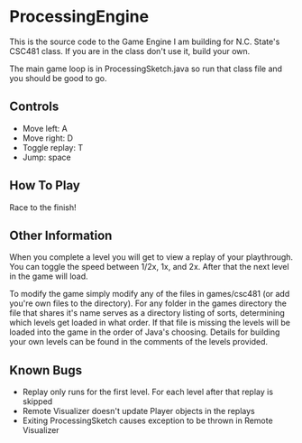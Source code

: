 ProcessingEngine
================

This is the source code to the Game Engine I am building for N.C. State's CSC481 class. If you are in the class don't use it, build your own.

The main game loop is in ProcessingSketch.java so run that class file and you should be good to go.

Controls
--------
* Move left: A
* Move right: D
* Toggle replay: T
* Jump: space

How To Play
-----------
Race to the finish!

Other Information
-----------------
When you complete a level you will get to view a replay of your playthrough. You can toggle the speed between 1/2x, 1x, and 2x. After that the next level in the game will load.

To modify the game simply modify any of the files in games/csc481 (or add you're own files to the directory). For any folder in the games directory the file that shares it's name serves as a directory listing of sorts, determining which levels get loaded in what order. If that file is missing the levels will be loaded into the game in the order of Java's choosing. Details for building your own levels can be found in the comments of the levels provided.

Known Bugs
----------
* Replay only runs for the first level. For each level after that replay is skipped
* Remote Visualizer doesn't update Player objects in the replays
* Exiting ProcessingSketch causes exception to be thrown in Remote Visualizer